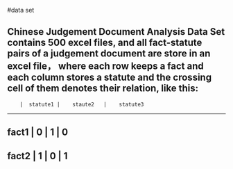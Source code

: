 #data set

Chinese Judgement Document Analysis Data Set contains 500 excel files, and all fact-statute pairs of a judgement document are store in an excel file， where each row keeps a fact and each column stores a statute and the crossing cell of them denotes their relation, like this:
-----------------------------------------------
        |  statute1 |    staute2   |    statute3
-----------------------------------------------
fact1   |    0      |       1      |       0
-----------------------------------------------
fact2   |    1      |       0      |       1
-----------------------------------------------
